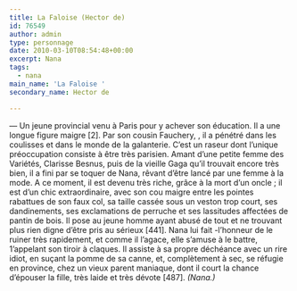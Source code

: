 ```yaml
---
title: La Faloise (Hector de)
id: 76549
author: admin
type: personnage
date: 2010-03-10T08:54:48+00:00
excerpt: Nana
tags:
  - nana
main_name: 'La Faloise '
secondary_name: Hector de

---
```

— Un jeune provincial venu à Paris pour y achever son éducation. Il a une longue figure maigre [2]. Par son cousin Fauchery, , il a pénétré dans les coulisses et dans le monde de la galanterie. C&rsquo;est un raseur dont l&rsquo;unique préoccupation consiste à être très parisien. Amant d&rsquo;une petite femme des Variétés, Clarisse Besnus, puis de la vieille Gaga qu&rsquo;il trouvait encore très bien, il a fini par se toquer de Nana, rêvant d&rsquo;être lancé par une femme à la mode. A ce moment, il est devenu très riche, grâce à la mort d&rsquo;un oncle ; il est d&rsquo;un chic extraordinaire, avec son cou maigre entre les pointes rabattues de son faux col, sa taille cassée sous un veston trop court, ses dandinements, ses exclamations de perruche et ses lassitudes affectées de pantin de bois. Il pose au jeune homme ayant abusé de tout et ne trouvant plus rien digne d&rsquo;être pris au sérieux [441]. Nana lui fait -l&rsquo;honneur de le ruiner très rapidement, et comme il l&rsquo;agace, elle s&rsquo;amuse à le battre, 1&rsquo;appelant son tiroir à claques. Il assiste à sa propre déchéance avec un rire idiot, en suçant la pomme de sa canne, et, complètement à sec, se réfugie en province, chez un vieux parent maniaque, dont il court la chance d&rsquo;épouser la fille, très laide et très dévote [487]. _(Nana.)_